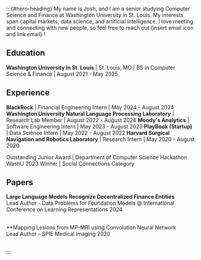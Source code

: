 :::{#hero-heading}
My name is Josh, and I am a senior studying Computer Science and Finance at Washington University in St. Louis. My interests span capital markets, data science, and artificial intelligence. I love meeting and connecting with new people, so feel free to reach out {insert email icon and link email} !

## Education

**Washington University in St. Louis** | St. Louis, MO | BS in Computer Science & Finance | August 2021 - May 2025

## Experience

**BlackRock** | Financial Engineering Intern | May 2024 - August 2024
**Washington University Natural Language Processing Laboratory** | Research Lab Member | August 2022 - August 2024
**Moody's Analytics** | Software Engineering Intern | May 2023 - August 2023
**PlayBook (Startup)** | Data Science Intern | May 2022 - August 2022
**Harvard Surgical Navigation and Robotics Laboratory** | Research Intern | May 2020 - August 2020



Outstanding Junior Award | Department of Computer Science 
Hackathon WashU 2023 Winner | Social Connections Category 



## Papers

**Large Language Models Recognize Decentralized Finance Entities** 
<br>Lead Author - Data Problems for Foundation Models @ International Conference on Learning Representations 2024<br><br>

**Mapping Lesions from MP-MRI using Convolution Neural Network
<br>Lead Author - SPIE Medical Imaging 2020<br><br>

:::